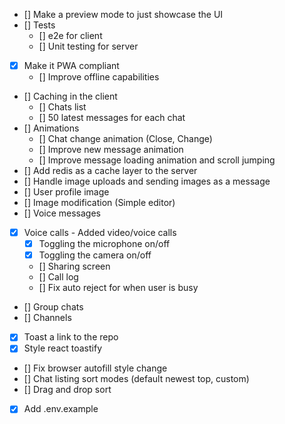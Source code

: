 - [] Make a preview mode to just showcase the UI
- [] Tests
  - [] e2e for client
  - [] Unit testing for server
- [x] Make it PWA compliant
  - [] Improve offline capabilities
- [] Caching in the client
  - [] Chats list
  - [] 50 latest messages for each chat
- [] Animations
  - [] Chat change animation (Close, Change)
  - [] Improve new message animation
  - [] Improve message loading animation and scroll jumping
- [] Add redis as a cache layer to the server
- [] Handle image uploads and sending images as a message
- [] User profile image
- [] Image modification (Simple editor)
- [] Voice messages
- [x] Voice calls - Added video/voice calls
  - [x] Toggling the microphone on/off
  - [x] Toggling the camera on/off
  - [] Sharing screen
  - [] Call log
  - [] Fix auto reject for when user is busy
- [] Group chats
- [] Channels
- [x] Toast a link to the repo
- [x] Style react toastify
- [] Fix browser autofill style change
- [] Chat listing sort modes (default newest top, custom)
- [] Drag and drop sort
- [x] Add .env.example
